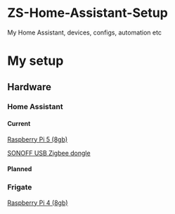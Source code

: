 # ZS-Home-Assistant-Setup
My Home Assistant, devices, configs, automation etc

# My setup
## Hardware
### Home Assistant
#### Current
<a target="_blank" href="https://www.amazon.co.uk/gp/search?ie=UTF8&tag=basuk036-21&linkCode=ur2&linkId=f79f0e265b3f2fc0fb89815b1592f991&camp=1634&creative=6738&index=computers&keywords=Raspberry Pi 5 (8gb)">Raspberry Pi 5 (8gb)</a>

<a target="_blank" href="https://www.amazon.co.uk/gp/search?ie=UTF8&tag=basuk036-21&linkCode=ur2&linkId=57c09ac598653ce026ce5011a4e2da4d&camp=1634&creative=6738&index=computers&keywords=SONOFF Universal Zigbee 3.0 USB Dongle Plus Gateway with Antenna for Home Assistant, IoBroker, Zigbee2MQTT">SONOFF USB Zigbee dongle</a>

#### Planned


### Frigate
<a target="_blank" href="https://www.amazon.co.uk/gp/search?ie=UTF8&tag=basuk036-21&linkCode=ur2&linkId=bae574f2b1d26e1c4dc864b7b4f18a73&camp=1634&creative=6738&index=computers&keywords=Raspberry Pi 4 (8gb)">Raspberry Pi 4 (8gb)</a>
